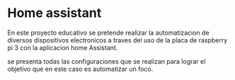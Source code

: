# Home assistant 

En este proyecto educativo se  pretende realizar la automatizacion de diversos
dispositivos electronicos a traves del uso de la placa de raspberry pi 3
 con la aplicacion  home Assistant.

 se presenta todas las configuraciones que se realizan para lograr el objetivo 
que en este caso es automatizar un foco.  
